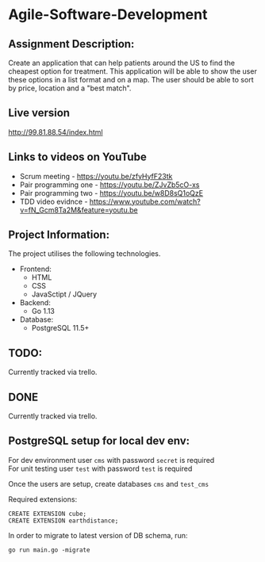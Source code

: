 # Agile-Software-Development
## Assignment Description:
Create an application that can help patients around the US to find the cheapest option for treatment. This application will be able to show the user these options in a list format and on a map. The user should be able to sort by price, location and a "best match".

## Live version
http://99.81.88.54/index.html

## Links to videos on YouTube 
* Scrum meeting - https://youtu.be/zfyHyfF23tk
* Pair programming one - https://youtu.be/ZJvZb5cO-xs
* Pair programming two - https://youtu.be/w8D8sQ1oQzE
* TDD video evidnce - https://www.youtube.com/watch?v=fN_Gcm8Ta2M&feature=youtu.be


## Project Information:
The project utilises the following technologies.
* Frontend:
	* HTML
	* CSS
	* JavaSctipt / JQuery
* Backend:
	* Go 1.13
* Database:
	* PostgreSQL 11.5+

## TODO:
Currently tracked via trello.

## DONE
Currently tracked via trello.



## PostgreSQL setup for local dev env:
For dev environment user `cms` with password `secret` is required  
For unit testing user `test` with password `test` is required  

Once the users are setup, create databases `cms` and `test_cms`

Required extensions:
```
CREATE EXTENSION cube;
CREATE EXTENSION earthdistance;
```

In order to migrate to latest version of DB schema, run:
```
go run main.go -migrate
```  
